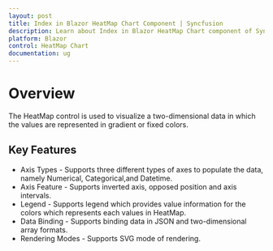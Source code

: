 ```yaml
---
layout: post
title: Index in Blazor HeatMap Chart Component | Syncfusion 
description: Learn about Index in Blazor HeatMap Chart component of Syncfusion, and more details.
platform: Blazor
control: HeatMap Chart
documentation: ug
---
```


# Overview

The HeatMap control is used to visualize a two-dimensional data in which the values are represented in gradient or fixed colors.

## Key Features

* Axis Types  - Supports three different types of axes to populate the data, namely Numerical, Categorical,and Datetime.
* Axis Feature  - Supports inverted axis, opposed position and axis intervals.
* Legend - Supports legend which provides value information for the colors which represents each values in HeatMap.
* Data Binding - Supports binding data in JSON and two-dimensional array formats.
* Rendering Modes - Supports SVG mode of rendering.